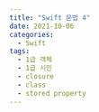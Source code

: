 ```yaml
---
title: "Swift 문법 4"
date: 2021-10-06
categories:
  - Swift
tags:
  - 1급 객체
  - 1급 시민
  - closure
  - class
  - stored property
---
```

